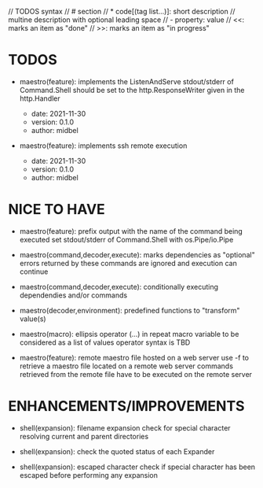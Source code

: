 // TODOS syntax
// # section
// * code[(tag list...)]: short description
// multine description with optional leading space
// - property: value
// <<: marks an item as "done"
// >>: marks an item as "in progress"

# TODOS

* maestro(feature): implements the ListenAndServe
  stdout/stderr of Command.Shell should be set to the http.ResponseWriter given in the http.Handler
  - date: 2021-11-30
  - version: 0.1.0
  - author: midbel

* maestro(feature): implements ssh remote execution
  - date: 2021-11-30
  - version: 0.1.0
  - author: midbel

# NICE TO HAVE

* maestro(feature): prefix output with the name of the command being executed
  set stdout/stderr of Command.Shell with os.Pipe/io.Pipe

* maestro(command,decoder,execute): marks dependencies as "optional"
  errors returned by these commands are ignored and execution can continue

* maestro(command,decoder,execute): conditionally executing dependendies and/or commands

* maestro(decoder,environment): predefined functions to "transform" value(s)

* maestro(macro): ellipsis operator (...) in repeat macro
  variable to be considered as a list of values
  operator syntax is TBD

* maestro(feature): remote maestro file hosted on a web server
  use -f to retrieve a maestro file located on a remote web server
  commands retrieved from the remote file have to be executed on the remote server

# ENHANCEMENTS/IMPROVEMENTS

* shell(expansion): filename expansion
  check for special character
  resolving current and parent directories

* shell(expansion): check the quoted status of each Expander

* shell(expansion): escaped character
  check if special character has been escaped before performing any expansion
